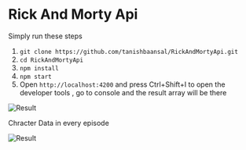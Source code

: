 # Rick And Morty Api

Simply run these steps
1. `git clone https://github.com/tanishbaansal/RickAndMortyApi.git`
2. `cd RickAndMortyApi`
3. `npm install`
4. `npm start`
5. Open `http://localhost:4200` and press Ctrl+Shift+I to open the developer tools , go to console and the result array will be there

![Result](https://i.imgur.com/ySev44z.png)

Chracter Data in every episode

![Result](https://i.imgur.com/OWuy4uB.png)
